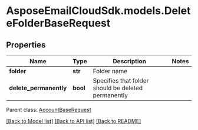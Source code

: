 # AsposeEmailCloudSdk.models.DeleteFolderBaseRequest
## Properties
Name | Type | Description | Notes
------------ | ------------- | ------------- | -------------
**folder** | **str** | Folder name | 
**delete_permanently** | **bool** | Specifies that folder should be deleted permanently | 

 Parent class: [AccountBaseRequest](AccountBaseRequest.md)

[[Back to Model list]](README.md#documentation-for-models) [[Back to API list]](README.md#documentation-for-api-endpoints) [[Back to README]](README.md)



